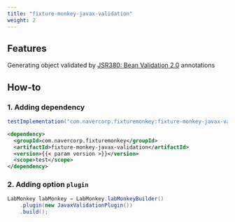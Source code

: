 ```yaml
---
title: "fixture-monkey-javax-validation"
weight: 2
---
```


## Features
Generating object validated by [JSR380: Bean Validation 2.0](https://jcp.org/en/jsr/detail?id=380) annotations

## How-to
### 1. Adding dependency
```groovy
testImplementation("com.navercorp.fixturemonkey:fixture-monkey-javax-validation:{{< param version >}}")
```

```xml
<dependency>
  <groupId>com.navercorp.fixturemonkey</groupId>
  <artifactId>fixture-monkey-javax-validation</artifactId>
  <version>{{< param version >}}</version>
  <scope>test</scope>
</dependency>
```

### 2. Adding option `plugin`
```java
LabMonkey labMonkey = LabMonkey.labMonkeyBuilder()
    .plugin(new JavaxValidationPlugin())
    .build();
```
